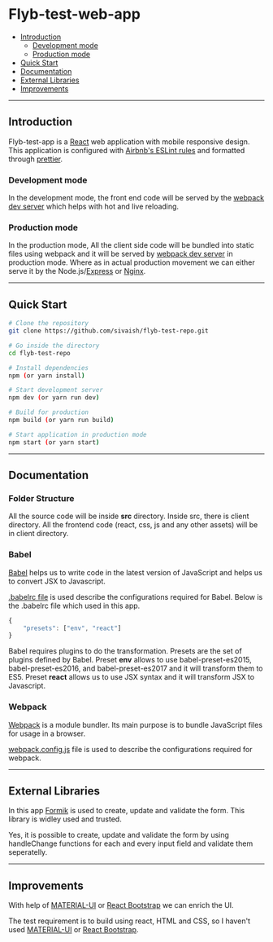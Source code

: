 
# Flyb-test-web-app

  - [Introduction](#introduction)
    - [Development mode](#development-mode)
    - [Production mode](#production-mode)
  - [Quick Start](#quick-start)
  - [Documentation](#documentation)
  - [External Libraries](#external-libraries)
  - [Improvements](#improvements)

---

## Introduction

Flyb-test-app is a [React](https://reactjs.org/) web application with mobile responsive design. This application is configured with [Airbnb's ESLint rules](https://github.com/airbnb/javascript) and formatted through [prettier](https://prettier.io/).

### Development mode

In the development mode, the front end code will be served by the [webpack dev server](https://webpack.js.org/configuration/dev-server/) which helps with hot and live reloading.

### Production mode

In the production mode, All the client side code will be bundled into static files using webpack and it will be served by [webpack dev server](https://webpack.js.org/configuration/dev-server/) in production mode. Where as in actual production movement we can either serve it by the Node.js/[Express](https://expressjs.com/) or [Nginx](https://www.nginx.com/).

---

## Quick Start

```bash
# Clone the repository
git clone https://github.com/sivaish/flyb-test-repo.git

# Go inside the directory
cd flyb-test-repo

# Install dependencies
npm (or yarn install)

# Start development server
npm dev (or yarn run dev)

# Build for production
npm build (or yarn run build)

# Start application in production mode
npm start (or yarn start)
```

---
## Documentation

### Folder Structure

All the source code will be inside **src** directory. Inside src, there is client directory. All the frontend code (react, css, js and any other assets) will be in client directory.

### Babel
[Babel](https://babeljs.io/) helps us to write code in the latest version of JavaScript and helps us to convert JSX to Javascript.

[.babelrc file](https://babeljs.io/docs/usage/babelrc/) is used describe the configurations required for Babel. Below is the .babelrc file which used in this app.

```javascript
{
    "presets": ["env", "react"]
}
```

Babel requires plugins to do the transformation. Presets are the set of plugins defined by Babel. Preset **env** allows to use babel-preset-es2015, babel-preset-es2016, and babel-preset-es2017 and it will transform them to ES5. Preset **react** allows us to use JSX syntax and it will transform JSX to Javascript.

### Webpack

[Webpack](https://webpack.js.org/) is a module bundler. Its main purpose is to bundle JavaScript files for usage in a browser.

[webpack.config.js](https://webpack.js.org/configuration/) file is used to describe the configurations required for webpack.

---
## External Libraries

In this app [Formik](https://formik.org/) is used to create, update and validate the form. This library is widley used and trusted.

Yes, it is possible to create, update and validate the form by using handleChange functions for each and every input field and validate them seperatelly.

---
## Improvements

With help of [MATERIAL-UI](https://material-ui.com/) or [React Bootstrap](https://react-bootstrap.github.io/) we can enrich the UI. 

The test requirement is to build using react, HTML and CSS, so I haven't used [MATERIAL-UI](https://material-ui.com/) or [React Bootstrap](https://react-bootstrap.github.io/).


